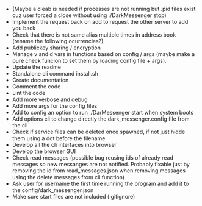 - (Maybe a cleab is needed if processes are not running but .pid files exist cuz user forced a close without using ./DarkMessenger stop)
- Implement the request back on add to request the other server to add you back
- Check that there is not same alias multiple times in address book (rename the following ocurrencies?)
- Add publickey sharing / encryption
- Manage v and d vars in functions based on config / args (maybe make a pure check funcion to set them by loading config file + args). 
- Update the readme
- Standalone cli command install.sh
- Create documentation
- Comment the code
- Lint the code
- Add more verbose and debug
- Add more args for the config files
- Add to config an option to run ./DarMessenger start when system boots
- Add options cli to change directly the dark_messenger.config file from the cli
- Check if service files can be deleted once spawned, if not just hidde them using a dot before the filename
- Develop all the cli interfaces into browser
- Develop the browser GUI
- Check read messages (possible bug reusing ids of already read messages so new messanges are not notified. Probably fixable just by removing the id from read_messages.json when removing messages using the delete messages from cli function)
- Ask user for username the first time running the program and add it to the config/dark_messenger.json
- Make sure start files are not included (.gitignore)
